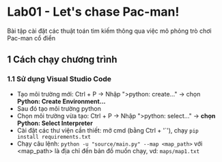 # Lab01 - Let's chase Pac-man!
Bài tập cài đặt các thuật toán tìm kiếm thông qua việc mô phỏng trò chơi Pac-man cổ điển

## 1 Cách chạy chương trình
### 1.1 Sử dụng Visual Studio Code
   - Tạo môi trường mới: Ctrl + P -> Nhập ">python: create..." -> chọn **Python: Create Environment...**
   - Sau đó tạo môi trường python
   - Chọn môi trường vừa tạo: Ctrl + P -> Nhập ">python: select..." -> **chọn Python: Select Interpreter**
   - Cài đặt các thư viện cần thiết: mở cmd (bằng Ctrl + '\`'), chạy `pip install requirements.txt`
   - Chạy câu lệnh: `python -u "source/main.py" --map <map_path>`
                   với <map_path> là địa chỉ đến bản đồ muốn chạy, vd: `maps/map1.txt`
